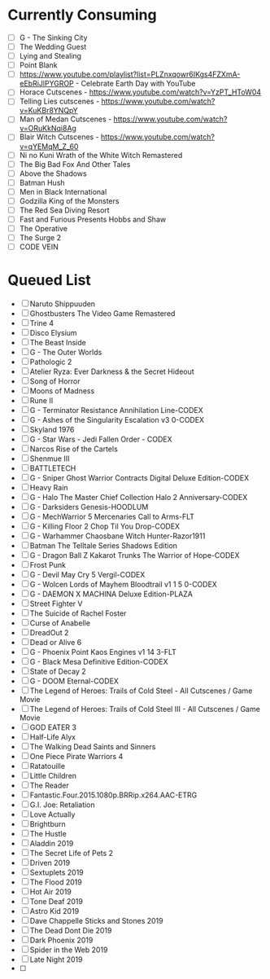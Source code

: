 # Currently Consuming

- [ ] G - The Sinking City
- [ ] The Wedding Guest
- [ ] Lying and Stealing
- [ ] Point Blank
- [ ] https://www.youtube.com/playlist?list=PLZnxqowr6IKgs4FZXmA-eEbRiJlPYGROP - Celebrate Earth Day with YouTube
- [ ] Horace Cutscenes - https://www.youtube.com/watch?v=YzPT_HToW04
- [ ] Telling Lies cutscenes - https://www.youtube.com/watch?v=KuKBr8YNQpY
- [ ] Man of Medan Cutscenes - https://www.youtube.com/watch?v=ORuKkNqi8Ag
- [ ] Blair Witch Cutscenes - https://www.youtube.com/watch?v=qYEMqM_Z_60
- [ ] Ni no Kuni Wrath of the White Witch Remastered
- [ ] The Big Bad Fox And Other Tales
- [ ] Above the Shadows
- [ ] Batman Hush
- [ ] Men in Black International
- [ ] Godzilla King of the Monsters
- [ ] The Red Sea Diving Resort
- [ ] Fast and Furious Presents Hobbs and Shaw
- [ ] The Operative
- [ ] The Surge 2
- [ ] CODE VEIN

# Queued List

- [ ] Naruto Shippuuden
- [ ] Ghostbusters The Video Game Remastered
- [ ] Trine 4
- [ ] Disco Elysium
- [ ] The Beast Inside
- [ ] G - The Outer Worlds
- [ ] Pathologic 2
- [ ] Atelier Ryza: Ever Darkness & the Secret Hideout
- [ ] Song of Horror
- [ ] Moons of Madness
- [ ] Rune II
- [ ] G - Terminator Resistance Annihilation Line-CODEX
- [ ] G - Ashes of the Singularity Escalation v3 0-CODEX
- [ ] Skyland 1976
- [ ] G - Star Wars - Jedi Fallen Order - CODEX
- [ ] Narcos Rise of the Cartels
- [ ] Shenmue III
- [ ] BATTLETECH
- [ ] G - Sniper Ghost Warrior Contracts Digital Deluxe Edition-CODEX
- [ ] Heavy Rain
- [ ] G - Halo The Master Chief Collection Halo 2 Anniversary-CODEX
- [ ] G - Darksiders Genesis-HOODLUM
- [ ] G - MechWarrior 5 Mercenaries Call to Arms-FLT
- [ ] G - Killing Floor 2 Chop Til You Drop-CODEX
- [ ] G - Warhammer Chaosbane Witch Hunter-Razor1911
- [ ] Batman The Telltale Series Shadows Edition
- [ ] G - Dragon Ball Z Kakarot Trunks The Warrior of Hope-CODEX
- [ ] Frost Punk
- [ ] G - Devil May Cry 5 Vergil-CODEX
- [ ] G - Wolcen Lords of Mayhem Bloodtrail v1 1 5 0-CODEX
- [ ] G - DAEMON X MACHINA Deluxe Edition-PLAZA
- [ ] Street Fighter V
- [ ] The Suicide of Rachel Foster
- [ ] Curse of Anabelle
- [ ] DreadOut 2
- [ ] Dead or Alive 6
- [ ] G - Phoenix Point Kaos Engines v1 14 3-FLT
- [ ] G - Black Mesa Definitive Edition-CODEX
- [ ] State of Decay 2
- [ ] G - DOOM Eternal-CODEX
- [ ] The Legend of Heroes: Trails of Cold Steel - All Cutscenes / Game Movie
- [ ] The Legend of Heroes: Trails of Cold Steel III - All Cutscenes / Game Movie
- [ ] GOD EATER 3
- [ ] Half-Life Alyx
- [ ] The Walking Dead Saints and Sinners
- [ ] One Piece Pirate Warriors 4
- [ ] Ratatouille
- [ ] Little Children
- [ ] The Reader
- [ ] Fantastic.Four.2015.1080p.BRRip.x264.AAC-ETRG
- [ ] G.I. Joe: Retaliation
- [ ] Love Actually
- [ ] Brightburn
- [ ] The Hustle
- [ ] Aladdin 2019
- [ ] The Secret Life of Pets 2
- [ ] Driven 2019
- [ ] Sextuplets 2019
- [ ] The Flood 2019
- [ ] Hot Air 2019
- [ ] Tone Deaf 2019
- [ ] Astro Kid 2019
- [ ] Dave Chappelle Sticks and Stones 2019
- [ ] The Dead Dont Die 2019
- [ ] Dark Phoenix 2019
- [ ] Spider in the Web 2019
- [ ] Late Night 2019
- [ ]
